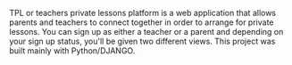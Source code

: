 TPL or teachers private lessons platform is a web application that allows parents and teachers to connect together in order to arrange for private lessons. You can sign up as either a teacher
or a parent and depending on your sign up status, you'll be given two different views. 
This project was built mainly with Python/DJANGO.
